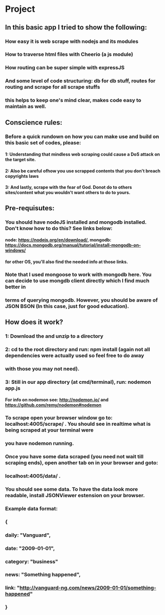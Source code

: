 # Project
## In this basic app I tried to show the following:
### How easy it is web scrape with nodejs and its modules
### How to traverse html files with Cheerio (a js module)
### How routing can be super simple with expressJS
### And some level of code structuring: db for db stuff, routes for routing and scrape for all scrape stuffs
### this helps to keep one's mind clear, makes code easy to maintain as well.

## Conscience rules:
### Before a quick rundown on how you can make use and build on this basic set of codes, please:
#### 1: Understanding that mindless web scraping could cause a DoS attack on the target site.
#### 2: Also be careful ofhow you use scrapped contents that you don't breach copyrights laws
#### 3: And lastly, scrape with the fear of God. Donot do to others sites/content what you wouldn't want others to do to yours.

## Pre-requisutes:
### You should have nodeJS installed and mongodb installed. Don't know how to do this? See links below:
#### node: https://nodejs.org/en/download/, mongodb: https://docs.mongodb.org/manual/tutorial/install-mongodb-on-windows/
#### for other OS, you'll also find the needed info at those links.
### Note that I used mongoose to work with mongodb here. You can decide to use mongdb client directly which I find much better in 
### terms of querying mongodb. However, you should be aware of JSON BSON (In this case, just for good education).


## How does it work?
### 1: Download the and unzip to a directory
### 2: cd to the root directory and run: npm install (again not all dependencies were actually used so feel free to do away
### with those you may not need).
### 3: Still in our app directory (at cmd/terminal), run: nodemon app.js
#### For info on nodemon see: http://nodemon.io/ and https://github.com/remy/nodemon#nodemon 
### To scrape open your browser window go to: localhost:4005/scrape/ . You should see in realtime what is being scraped at your terminal were
### you have nodemon running.
### Once you have some data scraped (you need not wait till scraping ends), open another tab on in your browser and goto:
### localhost:4005/data/ . 

### You should see some data. To have the data look more readable, install JSONViewer estension on your browser.

### Example data format:
###		{
### 		daily: "Vanguard",
### 		date: "2009-01-01",
###			category: "business"
### 		news: "Something happened",
### 		link: "http://vanguard-ng.com/news/2009-01-01/something-happened"
###		} 